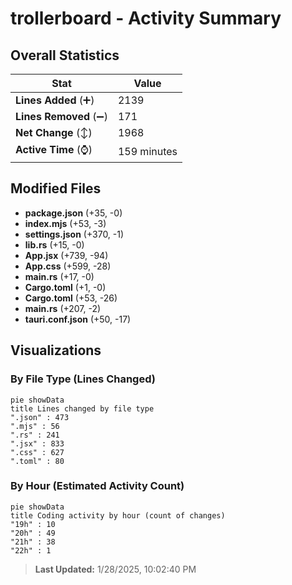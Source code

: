 # trollerboard - Activity Summary 

## Overall Statistics

| Stat                   | Value                                                             |
| ---------------------- | ----------------------------------------------------------------- |
| **Lines Added** (➕)   | 2139                                          |
| **Lines Removed** (➖) | 171                                        |
| **Net Change** (↕)    | 1968                |
| **Active Time** (⌚)   | 159 minutes |


## Modified Files
- **package.json** (+35, -0)
- **index.mjs** (+53, -3)
- **settings.json** (+370, -1)
- **lib.rs** (+15, -0)
- **App.jsx** (+739, -94)
- **App.css** (+599, -28)
- **main.rs** (+17, -0)
- **Cargo.toml** (+1, -0)
- **Cargo.toml** (+53, -26)
- **main.rs** (+207, -2)
- **tauri.conf.json** (+50, -17)

## Visualizations

### By File Type (Lines Changed)

```mermaid
pie showData
title Lines changed by file type
".json" : 473
".mjs" : 56
".rs" : 241
".jsx" : 833
".css" : 627
".toml" : 80
```

### By Hour (Estimated Activity Count)

```mermaid
pie showData
title Coding activity by hour (count of changes)
"19h" : 10
"20h" : 49
"21h" : 38
"22h" : 1
```


> **Last Updated:** 1/28/2025, 10:02:40 PM